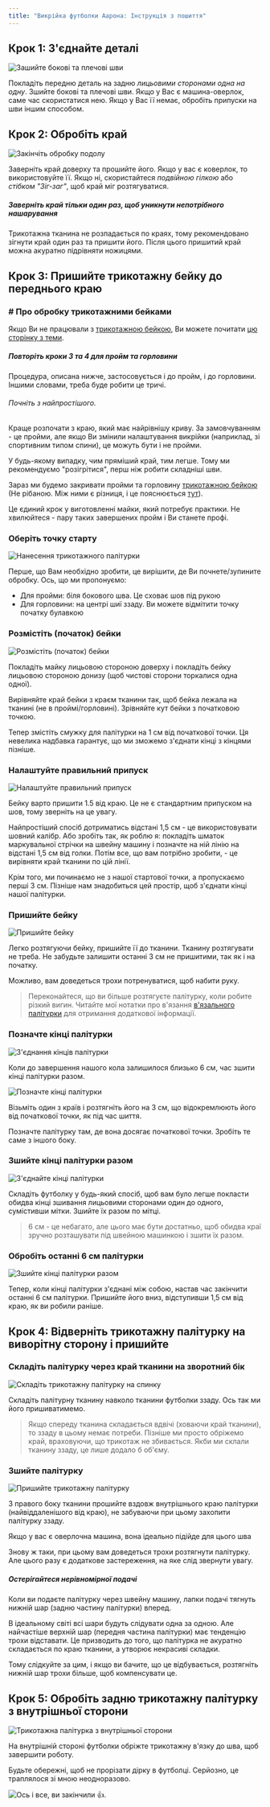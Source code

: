 ```yaml
---
title: "Викрійка футболки Аарона: Інструкція з пошиття"
---
```


## Крок 1: З'єднайте деталі

![Зашийте бокові та плечові шви](step01.png)

Покладіть передню деталь на задню _лицьовими сторонами одна на одну_. Зшийте бокові та плечові шви. Якщо у Вас є машина-оверлок, саме час скористатися нею. Якщо у Вас її немає, обробіть припуски на шви іншим способом.

## Крок 2: Обробіть край

![Закінчіть обробку подолу](step02.png)

Заверніть край доверху та прошийте його. Якщо у вас є коверлок, то використовуйте її. Якщо ні, скористайтеся _подвійною гілкою_ або _стібком "Зіг-заг"_, щоб край міг розтягуватися.

<Note>

##### Заверніть край тільки один раз, щоб уникнути непотрібного нашарування

Трикотажна тканина не розпадається по краях, тому рекомендовано зігнути край один раз та пришити його. Після цього пришитий край можна акуратно підрівняти ножицями.

</Note>

## Крок 3: Пришийте трикотажну бейку до переднього краю

<Note>

### # Про обробку трикотажними бейками

Якщо Ви не працювали з [трикотажною бейкою](/docs/sewing/knit-binding), Ви можете почитати [цю сторінку з теми](/docs/sewing/knit-binding).

##### Повторіть кроки 3 та 4 для пройм та горловини

Процедура, описана нижче, застосовується і до пройм, і до горловини. Іншими словами, треба буде робити це тричі.

###### Почніть з найпростішого.

Краще розпочати з краю, який має найрівнішу криву. За замовчуванням - це пройми, але якщо Ви змінили налаштування викрійки (наприклад, зі спортивним типом спини), це можуть бути і не пройми.

У будь-якому випадку, чим пряміший край, тим легше. Тому ми рекомендуємо "розігрітися", перш ніж робити складніші шви.

</Note>

Зараз ми будемо закривати пройми та горловину [трикотажною бейкою](/docs/sewing/knit-binding) (Не рібаною. Між ними є різниця, і це пояснюється [тут](/docs/sewing/knit-binding)).

<Note>

Це єдиний крок у виготовленні майки, який потребує практики. Не хвилюйтеся - пару таких завершених пройм і Ви станете профі.

</Note>

### Оберіть точку старту

![Нанесення трикотажного палітурки](step03a.png)

Перше, що Вам необхідно зробити, це вирішити, де Ви почнете/зупините обробку. Ось, що ми пропонуємо:

- Для пройми: біля бокового шва. Це сховає шов під рукою
- Для горловини: на центрі шиї ззаду. Ви можете відмітити точку початку булавкою

### Розмістіть (початок) бейки

![Розмістіть (початок) бейки](step03b.png)

Покладіть майку лицьовою стороною доверху і покладіть бейку лицьовою стороною донизу (щоб чистові сторони торкалися одна одної).

Вирівняйте край бейки з краєм тканини так, щоб бейка лежала на тканині (не в проймі/горловині). Зрівняйте кут бейки з початковою точкою.

Тепер змістіть смужку для палітурки на 1 см від початкової точки. Ця невелика надбавка гарантує, що ми зможемо з'єднати кінці з кінцями пізніше.

### Налаштуйте правильний припуск

![Налаштуйте правильний припуск](step03c.png)

Бейку варто пришити 1.5 від краю. Це не є стандартним припуском на шов, тому зверніть на це увагу.

<Tip>

Найпростіший спосіб дотриматись відстані 1,5 см - це використовувати шовний калібр.
Або зробіть так, як роблю я: покладіть шматок маркувальної стрічки на швейну машину і позначте на ній лінію на відстані 1,5 см від голки.
Потім все, що вам потрібно зробити, - це вирівняти край тканини по цій лінії.

</Tip>

Крім того, ми починаємо не з нашої стартової точки, а пропускаємо перші 3 см. Пізніше нам знадобиться цей простір, щоб з'єднати кінці нашої палітурки.

### Пришийте бейку

![Пришийте бейку](step03d.png)

Легко розтягуючи бейку, пришийте її до тканини. Тканину розтягувати не треба. Не забудьте залишити останні 3 см не пришитими, так як і на початку.

Можливо, вам доведеться трохи потренуватися, щоб набити руку.

> Переконайтеся, що ви більше розтягуєте палітурку, коли робите різкий вигин. Читайте мої нотатки про в'язання [в'язального палітурки](/docs/sewing/knit-binding) для отримання додаткової інформації.

### Позначте кінці палітурки

![З'єднання кінців палітурки](step03e.png)

Коли до завершення нашого кола залишилося близько 6 см, час зшити кінці палітурки разом.

![Позначте кінці палітурки](step03f.png)

Візьміть один з країв і розтягніть його на 3 см, що відокремлюють його від початкової точки, як під час шиття.

Позначте палітурку там, де вона досягає початкової точки. Зробіть те саме з іншого боку.

### Зшийте кінці палітурки разом

![З'єднайте кінці палітурки](step03g.png)

Складіть футболку у будь-який спосіб, щоб вам було легше покласти обидва кінці зшивання лицьовими сторонами один до одного, сумістивши мітки. Зшийте їх разом по мітці.

> 6 см - це небагато, але цього має бути достатньо, щоб обидва краї зручно розташувати під швейною машинкою і зшити їх разом.

### Обробіть останні 6 см палітурки

![Зшийте кінці палітурки разом](step03h.png)

Тепер, коли кінці палітурки з'єднані між собою, настав час закінчити останні 6 см палітурки. Пришийте його вниз, відступивши 1,5 см від краю, як ви робили раніше.

## Крок 4: Відверніть трикотажну палітурку на виворітну сторону і пришийте

### Складіть палітурку через край тканини на зворотний бік

![Складіть трикотажну палітурку на спинку](step04a.png)

Складіть палітурну тканину навколо тканини футболки ззаду. Ось так ми його пришиватимемо.

> Якщо спереду тканина складається вдвічі (ховаючи край тканини), то ззаду в цьому немає потреби. Пізніше ми просто обріжемо край, враховуючи, що трикотаж не збивається. Якби ми склали тканину ззаду, це лише додало б об'єму.

### Зшийте палітурку

![Пришийте трикотажну палітурку](step04b.png)

З правого боку тканини прошийте вздовж внутрішнього краю палітурки (найвіддаленішого від краю), не забуваючи при цьому захопити палітурку ззаду.

<Note>

Якщо у вас є оверлочна машина, вона ідеально підійде для цього шва

</Note>

Знову ж таки, при цьому вам доведеться трохи розтягнути палітурку. Але цього разу є додаткове застереження, на яке слід звернути увагу.

<Note>

##### Остерігайтеся нерівномірної подачі

Коли ви подаєте палітурку через швейну машину, лапки подачі тягнуть нижній шар (задню частину палітурки) вперед.

В ідеальному світі всі шари будуть слідувати одна за одною.
Але найчастіше верхній шар (передня частина палітурки) має тенденцію трохи відставати.
Це призводить до того, що палітурка не акуратно складається по краю тканини, а утворює некрасиві складки.

Тому слідкуйте за цим, і якщо ви бачите, що це відбувається, розтягніть нижній шар трохи більше, щоб компенсувати це.

</Note>

## Крок 5: Обробіть задню трикотажну палітурку з внутрішньої сторони

![Трикотажна палітурка з внутрішньої сторони](step05.png)

На внутрішній стороні футболки обріжте трикотажну в'язку до шва, щоб завершити роботу.

<Note>

Будьте обережні, щоб не прорізати дірку в футболці. Серйозно, це траплялося зі мною неодноразово.

</Note>

![Ось і все, ви закінчили 👍.](finished.gif)

